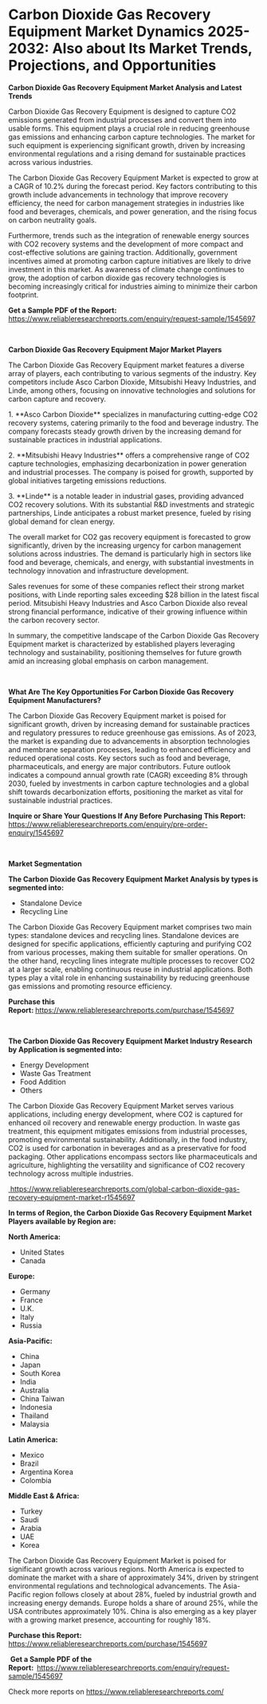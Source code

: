<p><h1>Carbon Dioxide Gas Recovery Equipment Market Dynamics 2025-2032: Also about Its Market Trends, Projections, and Opportunities</h1></p><p><strong>Carbon Dioxide Gas Recovery Equipment Market Analysis and Latest Trends</strong></p>
<p><p>Carbon Dioxide Gas Recovery Equipment is designed to capture CO2 emissions generated from industrial processes and convert them into usable forms. This equipment plays a crucial role in reducing greenhouse gas emissions and enhancing carbon capture technologies. The market for such equipment is experiencing significant growth, driven by increasing environmental regulations and a rising demand for sustainable practices across various industries.</p><p>The Carbon Dioxide Gas Recovery Equipment Market is expected to grow at a CAGR of 10.2% during the forecast period. Key factors contributing to this growth include advancements in technology that improve recovery efficiency, the need for carbon management strategies in industries like food and beverages, chemicals, and power generation, and the rising focus on carbon neutrality goals. </p><p>Furthermore, trends such as the integration of renewable energy sources with CO2 recovery systems and the development of more compact and cost-effective solutions are gaining traction. Additionally, government incentives aimed at promoting carbon capture initiatives are likely to drive investment in this market. As awareness of climate change continues to grow, the adoption of carbon dioxide gas recovery technologies is becoming increasingly critical for industries aiming to minimize their carbon footprint.</p></p>
<p><strong>Get a Sample PDF of the Report:&nbsp;</strong> <a href="https://www.reliableresearchreports.com/enquiry/request-sample/1545697?utm_campaign=2960&utm_medium=2&utm_source=Github&utm_content=ia&utm_term=11042025&utm_id=carbon-dioxide-gas-recovery-equipment">https://www.reliableresearchreports.com/enquiry/request-sample/1545697</a></p>
<p>&nbsp;</p>
<p><strong>Carbon Dioxide Gas Recovery Equipment Major Market Players</strong></p>
<p><p>The Carbon Dioxide Gas Recovery Equipment market features a diverse array of players, each contributing to various segments of the industry. Key competitors include Asco Carbon Dioxide, Mitsubishi Heavy Industries, and Linde, among others, focusing on innovative technologies and solutions for carbon capture and recovery.</p><p>1. **Asco Carbon Dioxide** specializes in manufacturing cutting-edge CO2 recovery systems, catering primarily to the food and beverage industry. The company forecasts steady growth driven by the increasing demand for sustainable practices in industrial applications.</p><p>2. **Mitsubishi Heavy Industries** offers a comprehensive range of CO2 capture technologies, emphasizing decarbonization in power generation and industrial processes. The company is poised for growth, supported by global initiatives targeting emissions reductions.</p><p>3. **Linde** is a notable leader in industrial gases, providing advanced CO2 recovery solutions. With its substantial R&D investments and strategic partnerships, Linde anticipates a robust market presence, fueled by rising global demand for clean energy.</p><p>The overall market for CO2 gas recovery equipment is forecasted to grow significantly, driven by the increasing urgency for carbon management solutions across industries. The demand is particularly high in sectors like food and beverage, chemicals, and energy, with substantial investments in technology innovation and infrastructure development.</p><p>Sales revenues for some of these companies reflect their strong market positions, with Linde reporting sales exceeding $28 billion in the latest fiscal period. Mitsubishi Heavy Industries and Asco Carbon Dioxide also reveal strong financial performance, indicative of their growing influence within the carbon recovery sector.</p><p>In summary, the competitive landscape of the Carbon Dioxide Gas Recovery Equipment market is characterized by established players leveraging technology and sustainability, positioning themselves for future growth amid an increasing global emphasis on carbon management.</p></p>
<p>&nbsp;</p>
<p><strong>What Are The Key Opportunities For Carbon Dioxide Gas Recovery Equipment Manufacturers?</strong></p>
<p><p>The Carbon Dioxide Gas Recovery Equipment market is poised for significant growth, driven by increasing demand for sustainable practices and regulatory pressures to reduce greenhouse gas emissions. As of 2023, the market is expanding due to advancements in absorption technologies and membrane separation processes, leading to enhanced efficiency and reduced operational costs. Key sectors such as food and beverage, pharmaceuticals, and energy are major contributors. Future outlook indicates a compound annual growth rate (CAGR) exceeding 8% through 2030, fueled by investments in carbon capture technologies and a global shift towards decarbonization efforts, positioning the market as vital for sustainable industrial practices.</p></p>
<p><strong>Inquire or Share Your Questions If Any Before Purchasing This Report:</strong> <a href="https://www.reliableresearchreports.com/enquiry/pre-order-enquiry/1545697?utm_campaign=2960&utm_medium=2&utm_source=Github&utm_content=ia&utm_term=11042025&utm_id=carbon-dioxide-gas-recovery-equipment">https://www.reliableresearchreports.com/enquiry/pre-order-enquiry/1545697</a></p>
<p>&nbsp;</p>
<p><strong>Market Segmentation</strong></p>
<p><strong>The Carbon Dioxide Gas Recovery Equipment Market Analysis by types is segmented into:</strong></p>
<p><ul><li>Standalone Device</li><li>Recycling Line</li></ul></p>
<p><p>The Carbon Dioxide Gas Recovery Equipment market comprises two main types: standalone devices and recycling lines. Standalone devices are designed for specific applications, efficiently capturing and purifying CO2 from various processes, making them suitable for smaller operations. On the other hand, recycling lines integrate multiple processes to recover CO2 at a larger scale, enabling continuous reuse in industrial applications. Both types play a vital role in enhancing sustainability by reducing greenhouse gas emissions and promoting resource efficiency.</p></p>
<p><strong>Purchase this Report:&nbsp;</strong><a href="https://www.reliableresearchreports.com/purchase/1545697?utm_campaign=2960&utm_medium=2&utm_source=Github&utm_content=ia&utm_term=11042025&utm_id=carbon-dioxide-gas-recovery-equipment">https://www.reliableresearchreports.com/purchase/1545697</a></p>
<p>&nbsp;</p>
<p><strong>The Carbon Dioxide Gas Recovery Equipment Market Industry Research by Application is segmented into:</strong></p>
<p><ul><li>Energy Development</li><li>Waste Gas Treatment</li><li>Food Addition</li><li>Others</li></ul></p>
<p><p>The Carbon Dioxide Gas Recovery Equipment Market serves various applications, including energy development, where CO2 is captured for enhanced oil recovery and renewable energy production. In waste gas treatment, this equipment mitigates emissions from industrial processes, promoting environmental sustainability. Additionally, in the food industry, CO2 is used for carbonation in beverages and as a preservative for food packaging. Other applications encompass sectors like pharmaceuticals and agriculture, highlighting the versatility and significance of CO2 recovery technology across multiple industries.</p></p>
<p><a href="https://www.reliableresearchreports.com/global-carbon-dioxide-gas-recovery-equipment-market-r1545697?utm_campaign=2960&utm_medium=2&utm_source=Github&utm_content=ia&utm_term=11042025&utm_id=carbon-dioxide-gas-recovery-equipment">&nbsp;https://www.reliableresearchreports.com/global-carbon-dioxide-gas-recovery-equipment-market-r1545697</a></p>
<p><strong>In terms of Region, the Carbon Dioxide Gas Recovery Equipment Market Players available by Region are:</strong></p>
<p>
    <p> <strong> North America: </strong>
        <ul>
            <li>United States</li>
            <li>Canada</li>
        </ul>
        </p> 
    <p> <strong> Europe: </strong>
        <ul>
            <li>Germany</li>
            <li>France</li>
            <li>U.K.</li>
            <li>Italy</li>
            <li>Russia</li>
        </ul>
        </p> 
    <p> <strong> Asia-Pacific: </strong>
        <ul>
            <li>China</li>
            <li>Japan</li>
            <li>South Korea</li>
            <li>India</li>
            <li>Australia</li>
            <li>China Taiwan</li>
            <li>Indonesia</li>
            <li>Thailand</li>
            <li>Malaysia</li>
        </ul>
        </p> 
    <p> <strong> Latin America: </strong>
        <ul>
            <li>Mexico</li>
            <li>Brazil</li>
            <li>Argentina Korea</li>
            <li>Colombia</li>
        </ul>
        </p> 
    <p> <strong> Middle East & Africa: </strong>
        <ul>
            <li>Turkey</li>
            <li>Saudi</li>
            <li>Arabia</li>
            <li>UAE</li>
            <li>Korea</li>
        </ul>
    </p>
    </p>
<p><p>The Carbon Dioxide Gas Recovery Equipment Market is poised for significant growth across various regions. North America is expected to dominate the market with a share of approximately 34%, driven by stringent environmental regulations and technological advancements. The Asia-Pacific region follows closely at about 28%, fueled by industrial growth and increasing energy demands. Europe holds a share of around 25%, while the USA contributes approximately 10%. China is also emerging as a key player with a growing market presence, accounting for roughly 18%.</p></p>
<p><strong>Purchase this Report: </strong><a href="https://www.reliableresearchreports.com/purchase/1545697?utm_campaign=2960&utm_medium=2&utm_source=Github&utm_content=ia&utm_term=11042025&utm_id=carbon-dioxide-gas-recovery-equipment">https://www.reliableresearchreports.com/purchase/1545697</a></p>
<p>&nbsp;<strong>Get a Sample PDF of the Report:&nbsp;&nbsp;</strong><a href="https://www.reliableresearchreports.com/enquiry/request-sample/1545697?utm_campaign=2960&utm_medium=2&utm_source=Github&utm_content=ia&utm_term=11042025&utm_id=carbon-dioxide-gas-recovery-equipment">https://www.reliableresearchreports.com/enquiry/request-sample/1545697</a></p>
<p><strong></strong></p>
<p>Check more reports on <a href="https://www.reliableresearchreports.com/?utm_campaign=2960&utm_medium=2&utm_source=Github&utm_content=ia&utm_term=11042025&utm_id=carbon-dioxide-gas-recovery-equipment">https://www.reliableresearchreports.com/</a></p>